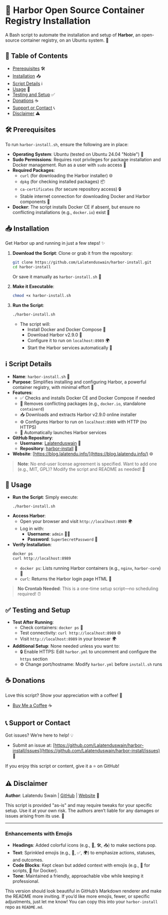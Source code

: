# 🌟 Harbor Open Source Container Registry Installation

A Bash script to automate the installation and setup of **Harbor**, an open-source container registry, on an Ubuntu system. 🚀

## 📑 Table of Contents
- [Prerequisites](#prerequisites) 🛠️
- [Installation](#installation) 📥
- [Script Details](#script-details) ℹ️
- [Usage](#usage) 🎯
- [Testing and Setup](#testing-and-setup) ✅
- [Donations](#donations) ☕
- [Support or Contact](#support-or-contact) 📞
- [Disclaimer](#disclaimer) ⚠️

## 🛠️ Prerequisites
To run `harbor-install.sh`, ensure the following are in place:

- **Operating System**: Ubuntu (tested on Ubuntu 24.04 "Noble") 🐧
- **Sudo Permissions**: Requires root privileges for package installation and Docker management. Run as a user with `sudo` access 🔑
- **Required Packages**:
  - `curl` (for downloading the Harbor installer) 🌐
  - `dpkg` (for checking installed packages) 📦
  - `ca-certificates` (for secure repository access) 🔒
  - Stable internet connection for downloading Docker and Harbor components 📡
- **Docker**: The script installs Docker CE if absent, but ensure no conflicting installations (e.g., `docker.io`) exist 🚢

## 📥 Installation
Get Harbor up and running in just a few steps! ✨

1. **Download the Script**:
   Clone or grab it from the repository:
   ```bash
   git clone https://github.com/Lalatenduswain/harbor-install.git
   cd harbor-install
   ```
   Or save it manually as `harbor-install.sh` 📜

2. **Make it Executable**:
   ```bash
   chmod +x harbor-install.sh
   ```

3. **Run the Script**:
   ```bash
   ./harbor-install.sh
   ```
   - The script will:
     - Install Docker and Docker Compose 🐳
     - Download Harbor v2.9.0 📲
     - Configure it to run on `localhost:8989` 🌍
     - Start the Harbor services automatically 🚀

## ℹ️ Script Details
- **Name**: `harbor-install.sh` 📝
- **Purpose**: Simplifies installing and configuring Harbor, a powerful container registry, with minimal effort 🌈
- **Features**:
  - ✅ Checks and installs Docker CE and Docker Compose if needed
  - 🧹 Removes conflicting packages (e.g., `docker.io`, standalone `containerd`)
  - 📥 Downloads and extracts Harbor v2.9.0 online installer
  - ⚙️ Configures Harbor to run on `localhost:8989` with HTTP (no HTTPS)
  - 🚀 Automatically launches Harbor services
- **GitHub Repository**:
  - **Username**: [Lalatenduswain](https://github.com/Lalatenduswain/) 👤
  - **Repository**: [harbor-install](https://github.com/Lalatenduswain/harbor-install) 📂
- **Website**: [https://blog.lalatendu.info/](https://blog.lalatendu.info/) 🌐

> **Note**: No end-user license agreement is specified. Want to add one (e.g., MIT, GPL)? Modify the script and README as needed! 📜

## 🎯 Usage
- **Run the Script**: Simply execute:
  ```bash
  ./harbor-install.sh
  ```
- **Access Harbor**:
  - Open your browser and visit `http://localhost:8989` 🌍
  - Log in with:
    - **Username**: `admin` 👨‍💼
    - **Password**: `SuperSecretPassword` 🔐
- **Verify Installation**:
  ```bash
  docker ps
  curl http://localhost:8989
  ```
  - `docker ps`: Lists running Harbor containers (e.g., `nginx`, `harbor-core`) 🐳
  - `curl`: Returns the Harbor login page HTML 📄

> **No Crontab Needed**: This is a one-time setup script—no scheduling required! ⏰

## ✅ Testing and Setup
- **Test After Running**:
  - Check containers: `docker ps` 🐳
  - Test connectivity: `curl http://localhost:8989` 🌐
  - Visit `http://localhost:8989` in your browser 🌍
- **Additional Setup**: None needed unless you want to:
  - 🔒 Enable HTTPS: Edit `harbor.yml` to uncomment and configure the `https` section
  - ⚙️ Change port/hostname: Modify `harbor.yml` before `install.sh` runs

## ☕ Donations
Love this script? Show your appreciation with a coffee! 🙌
- [Buy Me a Coffee](https://www.buymeacoffee.com/lalatendu.swain) ☕

## 📞 Support or Contact
Got issues? We’re here to help! 💡
- Submit an issue at: [https://github.com/Lalatenduswain/harbor-install/issues](https://github.com/Lalatenduswain/harbor-install/issues) 🐞

If you enjoy this script or content, give it a ⭐ on GitHub!

## ⚠️ Disclaimer
**Author**: Lalatendu Swain | [GitHub](https://github.com/Lalatenduswain/) | [Website](https://blog.lalatendu.info/) 👤

This script is provided "as-is" and may require tweaks for your specific setup. Use it at your own risk. The authors aren’t liable for any damages or issues arising from its use. 🚨

---

### Enhancements with Emojis
- **Headings**: Added colorful icons (e.g., 🌟, 🛠️, 📥) to make sections pop.
- **Text**: Sprinkled emojis (e.g., 🚀, ✅, 🌍) to emphasize actions, statuses, and outcomes.
- **Code Blocks**: Kept clean but added context with emojis (e.g., 📜 for scripts, 🐳 for Docker).
- **Tone**: Maintained a friendly, approachable vibe while keeping it professional.

This version should look beautiful in GitHub’s Markdown renderer and make the README more inviting. If you’d like more emojis, fewer, or specific adjustments, just let me know! You can copy this into your `harbor-install` repo as `README.md`.
